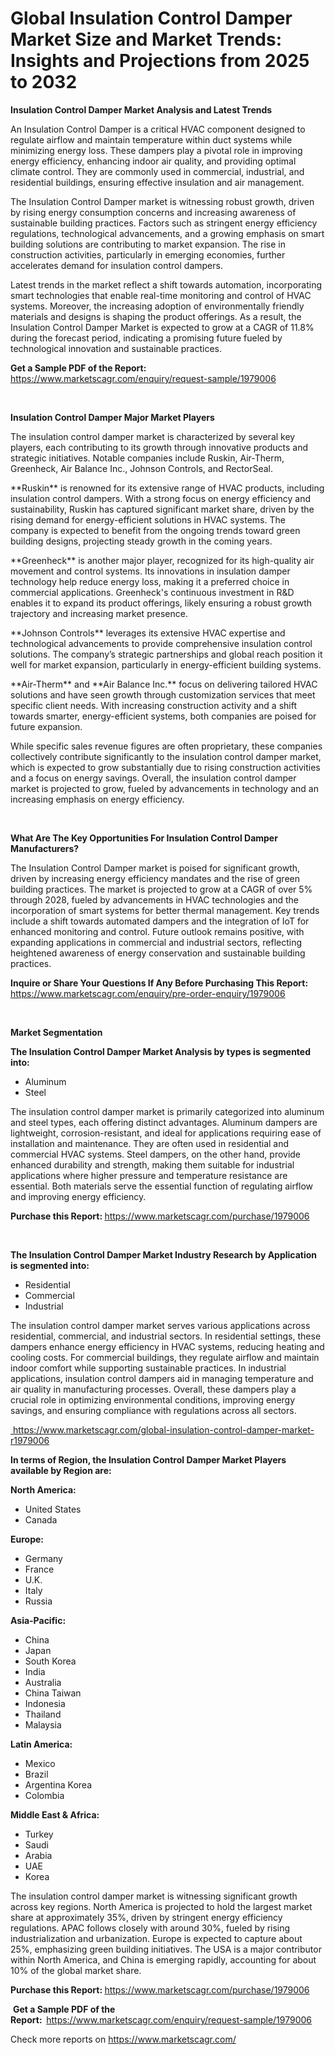 <p><h1>Global Insulation Control Damper Market Size and Market Trends: Insights and Projections from 2025 to 2032</h1></p><p><strong>Insulation Control Damper Market Analysis and Latest Trends</strong></p>
<p><p>An Insulation Control Damper is a critical HVAC component designed to regulate airflow and maintain temperature within duct systems while minimizing energy loss. These dampers play a pivotal role in improving energy efficiency, enhancing indoor air quality, and providing optimal climate control. They are commonly used in commercial, industrial, and residential buildings, ensuring effective insulation and air management.</p><p>The Insulation Control Damper market is witnessing robust growth, driven by rising energy consumption concerns and increasing awareness of sustainable building practices. Factors such as stringent energy efficiency regulations, technological advancements, and a growing emphasis on smart building solutions are contributing to market expansion. The rise in construction activities, particularly in emerging economies, further accelerates demand for insulation control dampers.</p><p>Latest trends in the market reflect a shift towards automation, incorporating smart technologies that enable real-time monitoring and control of HVAC systems. Moreover, the increasing adoption of environmentally friendly materials and designs is shaping the product offerings. As a result, the Insulation Control Damper Market is expected to grow at a CAGR of 11.8% during the forecast period, indicating a promising future fueled by technological innovation and sustainable practices.</p></p>
<p><strong>Get a Sample PDF of the Report:&nbsp;</strong> <a href="https://www.marketscagr.com/enquiry/request-sample/1979006?utm_campaign=1889&utm_medium=2&utm_source=Github&utm_content=ia&utm_term=15012025&utm_id=insulation-control-damper">https://www.marketscagr.com/enquiry/request-sample/1979006</a></p>
<p>&nbsp;</p>
<p><strong>Insulation Control Damper Major Market Players</strong></p>
<p><p>The insulation control damper market is characterized by several key players, each contributing to its growth through innovative products and strategic initiatives. Notable companies include Ruskin, Air-Therm, Greenheck, Air Balance Inc., Johnson Controls, and RectorSeal.</p><p>**Ruskin** is renowned for its extensive range of HVAC products, including insulation control dampers. With a strong focus on energy efficiency and sustainability, Ruskin has captured significant market share, driven by the rising demand for energy-efficient solutions in HVAC systems. The company is expected to benefit from the ongoing trends toward green building designs, projecting steady growth in the coming years.</p><p>**Greenheck** is another major player, recognized for its high-quality air movement and control systems. Its innovations in insulation damper technology help reduce energy loss, making it a preferred choice in commercial applications. Greenheck's continuous investment in R&D enables it to expand its product offerings, likely ensuring a robust growth trajectory and increasing market presence.</p><p>**Johnson Controls** leverages its extensive HVAC expertise and technological advancements to provide comprehensive insulation control solutions. The company’s strategic partnerships and global reach position it well for market expansion, particularly in energy-efficient building systems.</p><p>**Air-Therm** and **Air Balance Inc.** focus on delivering tailored HVAC solutions and have seen growth through customization services that meet specific client needs. With increasing construction activity and a shift towards smarter, energy-efficient systems, both companies are poised for future expansion.</p><p>While specific sales revenue figures are often proprietary, these companies collectively contribute significantly to the insulation control damper market, which is expected to grow substantially due to rising construction activities and a focus on energy savings. Overall, the insulation control damper market is projected to grow, fueled by advancements in technology and an increasing emphasis on energy efficiency.</p></p>
<p>&nbsp;</p>
<p><strong>What Are The Key Opportunities For Insulation Control Damper Manufacturers?</strong></p>
<p><p>The Insulation Control Damper market is poised for significant growth, driven by increasing energy efficiency mandates and the rise of green building practices. The market is projected to grow at a CAGR of over 5% through 2028, fueled by advancements in HVAC technologies and the incorporation of smart systems for better thermal management. Key trends include a shift towards automated dampers and the integration of IoT for enhanced monitoring and control. Future outlook remains positive, with expanding applications in commercial and industrial sectors, reflecting heightened awareness of energy conservation and sustainable building practices.</p></p>
<p><strong>Inquire or Share Your Questions If Any Before Purchasing This Report:</strong> <a href="https://www.marketscagr.com/enquiry/pre-order-enquiry/1979006?utm_campaign=1889&utm_medium=2&utm_source=Github&utm_content=ia&utm_term=15012025&utm_id=insulation-control-damper">https://www.marketscagr.com/enquiry/pre-order-enquiry/1979006</a></p>
<p>&nbsp;</p>
<p><strong>Market Segmentation</strong></p>
<p><strong>The Insulation Control Damper Market Analysis by types is segmented into:</strong></p>
<p><ul><li>Aluminum</li><li>Steel</li></ul></p>
<p><p>The insulation control damper market is primarily categorized into aluminum and steel types, each offering distinct advantages. Aluminum dampers are lightweight, corrosion-resistant, and ideal for applications requiring ease of installation and maintenance. They are often used in residential and commercial HVAC systems. Steel dampers, on the other hand, provide enhanced durability and strength, making them suitable for industrial applications where higher pressure and temperature resistance are essential. Both materials serve the essential function of regulating airflow and improving energy efficiency.</p></p>
<p><strong>Purchase this Report:&nbsp;</strong><a href="https://www.marketscagr.com/purchase/1979006?utm_campaign=1889&utm_medium=2&utm_source=Github&utm_content=ia&utm_term=15012025&utm_id=insulation-control-damper">https://www.marketscagr.com/purchase/1979006</a></p>
<p>&nbsp;</p>
<p><strong>The Insulation Control Damper Market Industry Research by Application is segmented into:</strong></p>
<p><ul><li>Residential</li><li>Commercial</li><li>Industrial</li></ul></p>
<p><p>The insulation control damper market serves various applications across residential, commercial, and industrial sectors. In residential settings, these dampers enhance energy efficiency in HVAC systems, reducing heating and cooling costs. For commercial buildings, they regulate airflow and maintain indoor comfort while supporting sustainable practices. In industrial applications, insulation control dampers aid in managing temperature and air quality in manufacturing processes. Overall, these dampers play a crucial role in optimizing environmental conditions, improving energy savings, and ensuring compliance with regulations across all sectors.</p></p>
<p><a href="https://www.marketscagr.com/global-insulation-control-damper-market-r1979006?utm_campaign=1889&utm_medium=2&utm_source=Github&utm_content=ia&utm_term=15012025&utm_id=insulation-control-damper">&nbsp;https://www.marketscagr.com/global-insulation-control-damper-market-r1979006</a></p>
<p><strong>In terms of Region, the Insulation Control Damper Market Players available by Region are:</strong></p>
<p>
    <p> <strong> North America: </strong>
        <ul>
            <li>United States</li>
            <li>Canada</li>
        </ul>
        </p> 
    <p> <strong> Europe: </strong>
        <ul>
            <li>Germany</li>
            <li>France</li>
            <li>U.K.</li>
            <li>Italy</li>
            <li>Russia</li>
        </ul>
        </p> 
    <p> <strong> Asia-Pacific: </strong>
        <ul>
            <li>China</li>
            <li>Japan</li>
            <li>South Korea</li>
            <li>India</li>
            <li>Australia</li>
            <li>China Taiwan</li>
            <li>Indonesia</li>
            <li>Thailand</li>
            <li>Malaysia</li>
        </ul>
        </p> 
    <p> <strong> Latin America: </strong>
        <ul>
            <li>Mexico</li>
            <li>Brazil</li>
            <li>Argentina Korea</li>
            <li>Colombia</li>
        </ul>
        </p> 
    <p> <strong> Middle East & Africa: </strong>
        <ul>
            <li>Turkey</li>
            <li>Saudi</li>
            <li>Arabia</li>
            <li>UAE</li>
            <li>Korea</li>
        </ul>
    </p>
    </p>
<p><p>The insulation control damper market is witnessing significant growth across key regions. North America is projected to hold the largest market share at approximately 35%, driven by stringent energy efficiency regulations. APAC follows closely with around 30%, fueled by rising industrialization and urbanization. Europe is expected to capture about 25%, emphasizing green building initiatives. The USA is a major contributor within North America, and China is emerging rapidly, accounting for about 10% of the global market share.</p></p>
<p><strong>Purchase this Report: </strong><a href="https://www.marketscagr.com/purchase/1979006?utm_campaign=1889&utm_medium=2&utm_source=Github&utm_content=ia&utm_term=15012025&utm_id=insulation-control-damper">https://www.marketscagr.com/purchase/1979006</a></p>
<p>&nbsp;<strong>Get a Sample PDF of the Report:&nbsp;&nbsp;</strong><a href="https://www.marketscagr.com/enquiry/request-sample/1979006?utm_campaign=1889&utm_medium=2&utm_source=Github&utm_content=ia&utm_term=15012025&utm_id=insulation-control-damper">https://www.marketscagr.com/enquiry/request-sample/1979006</a></p>
<p><strong></strong></p>
<p>Check more reports on <a href="https://www.marketscagr.com/?utm_campaign=1889&utm_medium=2&utm_source=Github&utm_content=ia&utm_term=15012025&utm_id=insulation-control-damper">https://www.marketscagr.com/</a></p>